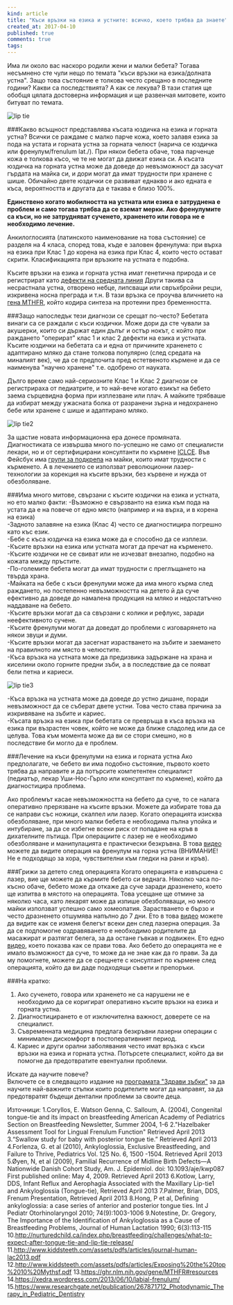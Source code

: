 ```yaml
---
kind: article
title: "Къси връзки на езика и устните: всичко, което трябва да знаете"
created_at: 2017-04-10
published: true
comments: true
tags:
--- 
```

Има ли около вас наскоро родили жени и малки бебета? Тогава несъмнено сте чули нещо по темата "къси връзки на езика/долната устна". Защо това състояние е толкова често срещано в последните години? Какви са последствията? А как се лекува? В тази статия ще обобщя цялата достоверна информация и ще развенчая митовете, които битуват по темата.

![lip tie](/images/posts/liptie1.jpg)

<!-- more -->

###Какво всъщност представлява късата юздичка на езика и горната устна?
Всички се раждаме с малко парче кожа, което залавя езика за пода на устата и горната устна за горната челюст (нарича се юздичка или френулум/frenulum lat./). При някои бебета обаче, това парченце кожа е толкова късо, че те не могат да движат езика си. А късата юздичка на горната устна може да доведе до невъзможност да засучат гърдата на майка си, и дори могат да имат трудности при хранене с шише. Обичайно двете юздички се развиват еднакво и ако едната е къса, вероятността и другата да е такава е близо 100%.

**Единствено когато мобилността на устната или езика е затруднена е проблем и само тогава трябва да се вземат мерки. Ако френулумите са къси, но не затрудняват сученето, храненето или говора не е необходимо лечение.**

Анкилоглосията (латинското наименование на това състояние) се разделя на 4 класа, според това, къде  е заловен френулума: при върха на езика при Клас 1 до корена на езика при Клас 4, които често остават скрити. Класификацията при връзките на устната е подобна.

Късите връзки на езика и горната устна имат генетична природа и се регистрират като [дефекти на средната линия](https://academic.oup.com/aje/article/170/1/46/134844/Familial-Recurrence-of-Midline-Birth-Defects-A) Други такива са несрастнала устна, отворено небце, липсващи или свръхбройни рецзи, изкривена носна преграда и т.н. В тази връзка се проучва вличнието на [гена MTHFR](https://ghr.nlm.nih.gov/gene/MTHFR), който кодира синтеза на протеини през бременността.

###Защо напоследък тези диагнози се срещат по-често?
Бебетата винаги са се раждали с къси юздички. Може дори да сте чували за акушерки, които си държат един дълъг и остър нокът, с който при раждането "оперират" клас 1 и клас 2 дефекти на езика и устната. Късите юздички на бебетата са и една от причините храненето с адаптирано мляко да стане толкова популярно (след средата на миналият век), че да се предпочита пред естетвеното кърмене и да се наименува "научно хранене" т.е. одобрено от науката.

Дълго време само най-сериозните Клас 1 и Клас 2 диагнози се регистрираха от педиатрите, и то най-вече когато езикът на бебето заема сърцевидна форма при изплезване или плач. А майките трябваше да избират между ужасната болка от разранени зърна и недохранено бебе или хранене с шише и адаптирано мляко.

![lip tie2](/images/posts/liptie2.jpg)

За щастие новата информационна ера донесе промяната. Диагностиката се извършва много по-успешно не само от специалисти лекари, но и от сертифицирани консултанти по кърмене [ICLCE](http://iblce.org/about-iblce/iblce-country-coordinators/#Bulgaria). Във Фейсбук има [групи за подкрепа](https://www.facebook.com/groups/255749434593265/) на майки, които имат трудности с кърменето. А в лечението се използват революционни лазер-технологии за корекция на късите връзки, без кървене и нужда от обезболяване.<br />

###Има много митове, свързани с късите юздички на езика и устната, но ето малко факти:
-Възможно е свързвaнто на езика към пода на устата да е на повече от едно място (например и на върха, и в корена на езика)<br />
-Задното залавяне на езика (Клас 4) често се диагностицира погрешно като къс език.<br />
-Бебе с къса юздичка на езика може да е способно да се изплези.<br />
-Късите връзки на езика или устната могат да пречат на кърменето.<br />
-Късите юздички не се свиват или не изчезват внезапно, подобно на кожата между пръстите.<br />
-По-големите бебета могат да имат трудности с преглъщането на твърда храна.<br />
-Майката на бебе с къси френулуми може да има много кърма след раждането, но постепенно невъзможността на детето й да суче ефективно да доведе до намалена продукция на мляко и недостатъчно наддаване на бебето.<br />
-Късите връзки могат да са свързани с колики и рефлукс, заради неефективното сучене.<br />
-Късите френулуми могат да доведат до проблеми с изговарянето на някои звуци и думи.<br />
-Късите връзки могат да засегнат израстването на зъбите и заемането на правилното им място в челюстите.<br />
-Къса връзка на устната може да предизвика задържане на храна и киселини около горните предни зъби, а в последствие да се появат бели петна и кариеси.<br />

![lip tie3](/images/posts/liptie3.jpg)

-Къса връзка на устната може да доведе до устно дишане, поради невъзможност да се съберат двете устни. Това често става причина за изкривяване на зъбите и кариес.<br />
-Късата връзка на езика при бебетата се превръща в къса връзка на езика при възрастен човек, който не може да ближе сладолед или да се целува. Това към момента може да ви се стори смешно, но в последствие би могло да е проблем.<br />

###Лечение на къси френулуми на езика и горната устна
Ако предполагате, че бебето ви има подобно състояние, първото което трябва да направите и да потърсите компетентен специалист (педиатър, лекар Уши-Нос-Гърло или консултант по кърмене), който да диагностицира проблема.

Ако проблемът касае невъзможността на бебето да суче, то се налага оперативно прерязване на късите връзки. Можете да избирате това да се направи със ножици, скалпел или лазер. Когато операцията изисква обезболяване, при много малки бебета е необходима пълна упойка и интубиране, за да се избегне всеки риск от попадане на кръв в дихателните пътища. При операциите с лазер не е необходимо обезболяване и манипулацията е практически безкръвна. В това [видео](https://www.youtube.com/watch?v=fIchiP9_wYo&list=FLH7Ti5cem0yRgihqdeLJ9uA) можете да видите операция на френулум на горна устна (ВНИМАНИЕ! Не е подходящо за хора, чувствителни към гледки на рани и кръв). 

###Грижи за детето след операцията
Когато операцията е извършена с лазер, вие ще можете да кърмите бебето си веднага. 
Няколко часа по-късно обаче, бебето може да откаже да суче заради дразненето, което ще изпитва в мястото на операцията. Това усещане ще отмине за няколко часа, като лекарят може да изпише обезболяващи, но много майки използват успешно само хомеопатия.
Зарастването е бързо и често дразненето отшумява напълно до 7 дни. Ето в това [видео](https://www.youtube.com/watch?v=NRjj1ScH0js) можете да видите как се изменя белегът всеки ден след лазерна операция. За да се подпомогне оздравяването е необходимо родителите да масажират и разтягат белега, за да остане гъвкав и подвижен. Ето едно [видео](https://www.youtube.com/watch?v=62pZw0LqYv8), което показва как се прави това.
Ако бебето до операцията не е имало възможност да суче, то може да не знае как да го прави. За да му помогнете, можете да се срещнете с консултант по кърмене след операцията, който да ви даде подходящи съвети и препоръки.

###На кратко:
1. Ако сученето, говора или храненето не са нарушени не е необходимо да се коригират оперативно късите връзки на езика и горната устна.
2. Диагностицирането е от изключителна важност, доверете се на специалист.
3. Съвременната медицина предлага безкръвни лазерни операции с минимален дискомфорт в постоперативният период.
4. Кариес и други орални заболявания често имат връзка с къси връзки на езика и горната устна. Потърсете специалист, който да ви помогне да предотвратите евентуални проблеми.

Искате да научите повече?<br />
Включете се в следващото издание на [програмата "Здрави зъбки"](https://programa.bezkaries.com) за да научите най-важните стъпки които родителите могат да направят, за да предотвратят бъдещи дентални проблеми за своите деца.


Източници:
1.Coryllos, E.  Watson Genna, C.  Salloum, A. (2004), Congenital tongue-tie and its impact on breastfeeding  American Academy of Pediatrics Section on Breastfeeding Newsletter, Summer 2004, 1-6 
2."Hazelbaker Assessment Tool for Lingual Frenulum Function" Retrieved April 2013 
3.“Swallow study for baby with posterior tongue tie.” Retrieved April 2013 
4.Forlenza, G. et al (2010), Ankyloglossia,  Exclusive Breastfeeding, and Failure to Thrive, Pediatrics Vol. 125 No. 6, 1500 -1504. Retrieved April 2013
5.Øyen, N, et al (2009), Familial Recurrence of Midline Birth Defects—A Nationwide Danish Cohort Study,  Am. J. Epidemiol.  doi: 10.1093/aje/kwp087  First published online: May 4, 2009.  Retrieved April 2013 
6.Kotlow, Larry, DDS, Infant Reflux and Aerophagia Associated with the Maxillary Lip-tie1 and Ankyloglossia (Tongue-tie), Retrieved April 2013
7.Palmer, Brian, DDS, Frenum Presentation, Retrieved April 2013
8.Hong, P et al, Defining ankyloglossia: a case series of anterior and posterior tongue ties. Int J Pediatr Otorhinolaryngol 2010; 74(9):1003-1006
9.Notestine, Dr. Gregory, The Importance of the Identification of Ankyloglossia as a Cause of Breastfeeding Problems, Journal of Human Lactation 1990;  6(3):113-115
10.http://nurturedchild.ca/index.php/breastfeeding/challenges/what-to-expect-after-tongue-tie-and-lip-tie-release/
11.http://www.kiddsteeth.com/assets/pdfs/articles/journal-human-lac2013.pdf
12.http://www.kiddsteeth.com/assets/pdfs/articles/Exposing%20the%20top%2010%20Mythsf.pdf
13.https://ghr.nlm.nih.gov/gene/MTHFR#resources
14.https://xedra.wordpress.com/2013/06/10/labial-frenulum/
15.https://www.researchgate.net/publication/267871712_Photodynamic_Therapy_in_Pediatric_Dentistry
